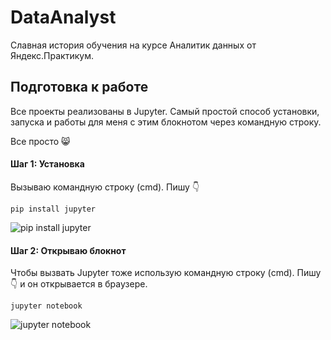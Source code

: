# DataAnalyst
Славная история обучения на курсе Аналитик данных от Яндекс.Практикум.

## Подготовка к работе
Все проекты реализованы в Jupyter. Самый простой способ установки, запуска и работы для меня с этим блокнотом через командную строку.

Все просто :smile_cat:

#### Шаг 1: Установка

Вызываю командную строку (cmd). Пишу :point_down:

```
pip install jupyter
```

![pip install jupyter](/DataAnalyst/blob/main/pip_jupyter.gif)

#### Шаг 2: Открываю блокнот

Чтобы вызвать Jupyter тоже использую командную строку (cmd). Пишу :point_down: и он открывается в браузере.

```
jupyter notebook
```


![jupyter notebook](/DataAnalyst/blob/main/abrir_jupyter.gif)

